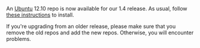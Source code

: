 <!--
.. link:
.. description:
.. tags: Ubuntu
.. date: 2012-10-16 21:52:18
.. title: MATE Quantal Repo Available
.. slug: 20121016mate-quantal-repo-available
-->

An [Ubuntu](http://www.ubuntu.org) 12.10 repo is now available for our 1.4 release. As usual, 
follow [these instructions](http://wiki.mate-desktop.org/download?) to install.

If you're upgrading from an older release, please make sure that you remove the old repos and add 
the new repos. Otherwise, you will encounter problems.

